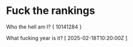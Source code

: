 # Fuck the rankings

Who the hell am I?
{ 10141284 }

What fucking year is it?
[ 2025-02-18T10:20:00Z ]
